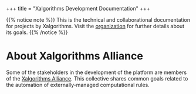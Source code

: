 +++
title = "Xalgorithms Development Documentation"
+++

{{% notice note %}} This is the technical and collaborational documentation for
projects by Xalgorithms. Visit the [organization](https://www.xalgorithms.org)
for further details about its goals.  {{% /notice %}}

# About Xalgorithms Alliance

Some of the stakeholders in the development of the platform are members of the
[Xalgorithms Alliance](https://www.xalgorithms.org/). This collective shares
common goals related to the automation of externally-managed computational
rules.
